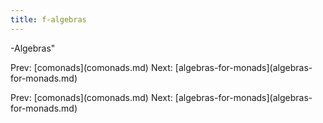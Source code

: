 ```yaml
---
title: f-algebras
---
```


-Algebras\"

Prev: \[comonads](comonads.md) Next:
\[algebras-for-monads](algebras-for-monads.md)

Prev: \[comonads](comonads.md) Next:
\[algebras-for-monads](algebras-for-monads.md)
